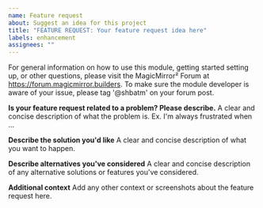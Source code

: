 ```yaml
---
name: Feature request
about: Suggest an idea for this project
title: "FEATURE REQUEST: Your feature request idea here"
labels: enhancement
assignees: ""
---
```


For general information on how to use this module, getting started setting up, or other questions, please visit the MagicMirror² Forum at <https://forum.magicmirror.builders>. To make sure the module developer is aware of your issue, please tag '@shbatm' on your forum post.

**Is your feature request related to a problem? Please describe.**
A clear and concise description of what the problem is. Ex. I'm always frustrated when ...

**Describe the solution you'd like**
A clear and concise description of what you want to happen.

**Describe alternatives you've considered**
A clear and concise description of any alternative solutions or features you've considered.

**Additional context**
Add any other context or screenshots about the feature request here.

